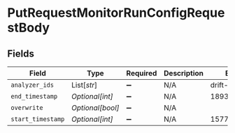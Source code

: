 # PutRequestMonitorRunConfigRequestBody


## Fields

| Field              | Type               | Required           | Description        | Example            |
| ------------------ | ------------------ | ------------------ | ------------------ | ------------------ |
| `analyzer_ids`     | List[*str*]        | :heavy_minus_sign: | N/A                | drift-analyzer     |
| `end_timestamp`    | *Optional[int]*    | :heavy_minus_sign: | N/A                | 1893456000000      |
| `overwrite`        | *Optional[bool]*   | :heavy_minus_sign: | N/A                |                    |
| `start_timestamp`  | *Optional[int]*    | :heavy_minus_sign: | N/A                | 1577836800000      |